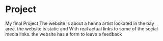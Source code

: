 # Project
My final Project
The website is about a henna artist lockated in the bay area.  the website is static and With real actual links to some of the social media links. the website has a form to leave a feedback 
